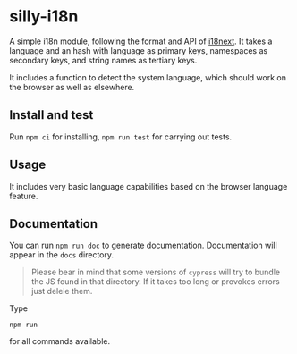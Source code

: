 # silly-i18n

A simple i18n module, following the format and API of
[i18next](https://www.i18next.com/). It takes a language and an hash with
language as primary keys, namespaces as secondary keys, and string names as
tertiary keys.

It includes a function to detect the system language, which should work on the
browser as well as elsewhere.

## Install and test

Run `npm ci` for installing, `npm run test` for carrying out tests.

## Usage

It includes very basic language capabilities based on the browser language
feature.

## Documentation

You can run `npm run doc` to generate documentation. Documentation will appear
in the `docs` directory.

> Please bear in mind that some versions of `cypress` will try to bundle the JS
> found in that directory. If it takes too long or provokes errors just delele them.

Type

```shell
npm run
```

for all commands available.
